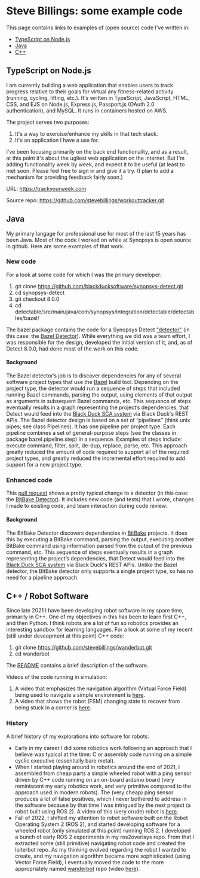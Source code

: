 # Steve Billings: some example code

This page contains links to examples of (open source) code I've written in:

* [TypeScript on Node.js](#node)
* [Java](#java)
* [C++](#cpp)

<a name="node"></a>
## TypeScript on Node.js

I am currently building a web application that enables users to track progress relative to their goals for virtual any fitness-related activity (running, cycling, lifting, etc.). It's written in TypeScript, JavaScript, HTML, CSS, and EJS on Node.js, Express.js, Passport.js (OAuth 2.0 authentication), and MySQL. It runs in containers hosted on AWS.

The project serves two purposes:

1. It's a way to exercise/enhance my skills in that tech stack.
2. It's an application I have a use for.

I've been focusing primarily on the back end functionality, and as a result, at this point it's about the ugliest web application on the internet. But I'm adding functionality week by week, and expect it to be useful (at least to me) soon. Please feel free to sign in and give it a try. (I plan to add a mechanism for providing feedback fairly soon.)

URL: https://trackyourweek.com

Source repo: https://github.com/stevebillings/workouttracker.git 

<a name="java"></a>
## Java

My primary langage for professional use for most of the last 15 years has been Java. Most of the code I worked on while at Synopsys is open source in github. Here are some examples of that work.

### New code

For a look at some code for which I was the primary developer:

1. git clone https://github.com/blackducksoftware/synopsys-detect.git
1. cd synopsys-detect
1. git checkout 8.0.0
1. cd detectable/src/main/java/com/synopsys/integration/detectable/detectables/bazel/

The bazel package contains the code for a Synopsys Detect ["detector"](https://community.synopsys.com/s/document-item?bundleId=integrations-detect&topicId=gettingstarted/terms/detectors.html) (in this case: the [Bazel Detector](https://community.synopsys.com/s/document-item?bundleId=integrations-detect&topicId=packagemgrs/bazel.html)). While everything we did was a team effort, I was responsible for the design, developed the initial version of it, and, as of Detect 8.0.0, had done most of the work on this code.

#### Background

The Bazel detector’s job is to discover dependencies for any of several software project types that use the [Bazel](https://bazel.build/) build tool. Depending on the project type, the detector would run a sequence of steps that included running Bazel commands, parsing the output, using elements of that output as arguments in subsequent Bazel commands, etc. This sequence of steps eventually results in a graph representing the project’s dependencies, that Detect would feed into the [Black Duck SCA system](https://www.synopsys.com/software-integrity/security-testing/software-composition-analysis.html) via Black Duck's REST APIs. The Bazel detector design is based on a set of “pipelines” (think unix pipes; see class Pipelines). It has one pipeline per project type. Each pipeline combines a set of general-purpose steps (see the classes in package bazel.pipeline.step) in a sequence. Examples of steps include: execute command, filter, split, de-dup, replace, parse, etc. This approach greatly reduced the amount of code required to support all of the required project types, and greatly reduced the incremental effort required to add support for a new project type.

### Enhanced code

This [pull request](https://github.com/blackducksoftware/synopsys-detect/pull/516) shows a pretty typical change to a detector (in this case: the [BitBake Detector](https://community.synopsys.com/s/document-item?bundleId=integrations-detect&topicId=packagemgrs/bitbake.html)). It includes new code (and tests) that I wrote, changes I made to existing code, and team interaction during code review.

#### Background

The BitBake Detector discovers dependencies in [BitBake](https://docs.yoctoproject.org/1.6/bitbake-user-manual/bitbake-user-manual.html) projects.
It does this by executing a BitBake command, parsing the output, executing another BitBake command using information parsed from the output of the previous command, etc. This sequence of steps eventually results in a graph representing the project’s dependencies, that Detect would feed into the [Black Duck SCA system](https://www.synopsys.com/software-integrity/security-testing/software-composition-analysis.html) via Black Duck's REST APIs. Unlike the Bazel detector, the BitBake detector only supports a single project type, so has no need for a pipeline approach.

<a name="cpp"></a>
## C++ / Robot Software

Since late 2021 I have been developing robot software in my spare time, primarily in C++. One of my objectives in this has been to learn first C++, and then Python. I think robots are a lot of fun so robotics provides an interesting sandbox for learning languages. For a look at some of my recent (still under deveopment at this point) C++ code:

1. git clone https://github.com/stevebillings/wanderbot.git
1. cd wanderbot

The [README](https://github.com/stevebillings/wanderbot#readme) contains a brief description of the software.

Videos of the code running in simulation:

1. A video that emphasizes the navigation algorithm (Virtual Force Field) being used to navigate a simple environment is [here](https://drive.google.com/file/d/109PchHxjqMuJjDrc6-UHcsy3-8Mow3KA/view?usp=sharing).
2. A video that shows the robot (FSM) changing state to recover from being stuck in a corner is [here](https://drive.google.com/file/d/1a-lXPeDvVW8w1gOMR2BIlpd47dWaV_UQ/view?usp=sharing).

### History

A brief history of my explorations into software for robots:

* Early in my career I did some robotics work following an approach that I believe was typical at the time: C or assembly code running on a simple cyclic executive (essentially bare metal).
* When I started playing around in robotics around the end of 2021, I assembled from cheap parts a simple wheeled robot with a ping sensor driven by C++ code running on an on-board arduino board (very reminiscent my early robotics work, and very primitive compared to the approach used in modern robots). The (very cheap) ping sensor produces a lot of false positives, which I never bothered to address in the software because by that time I was intrigued by the next project (a robot built using ROS 2). A video of this (very crude) robot is [here](https://drive.google.com/file/d/1mEP5RhqieAe89wksvIwAjcLRTK1Uh4p-/view?usp=sharing).
* Fall of 2022, I shifted my attention to robot software built on the Robot Operating System 2 (ROS 2), and started developing software for a wheeled robot (only simulated at this point) running ROS 2. I developed a bunch of early ROS 2 experiments in my ros2overlays repo. From that I extracted some (still primitive) navigating robot code and created the loiterbot repo. As my thinking evolved regarding the robot I wanted to create, and my navigation algorithm became more sophisticated (using Vector Force Field), I eventually moved the code to the more appropriately named [wanderbot](https://github.com/stevebillings/wanderbot) repo (video [here](https://drive.google.com/file/d/109PchHxjqMuJjDrc6-UHcsy3-8Mow3KA/view?usp=sharing)).

